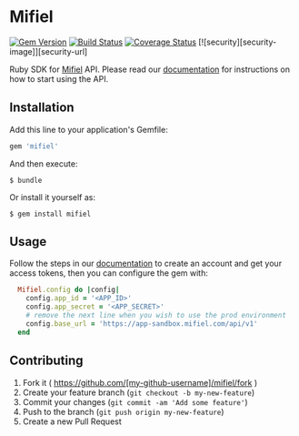 # Mifiel

[![Gem Version][gem-version-image]][gem-version-url]
[![Build Status][travis-image]][travis-url]
[![Coverage Status][coveralls-image]][coveralls-url]
[![security][security-image]][security-url]

Ruby SDK for [Mifiel](https://www.mifiel.com) API.
Please read our [documentation](https://docs.mifiel.com/) for instructions on how to start using the API.

## Installation

Add this line to your application's Gemfile:

```ruby
gem 'mifiel'
```

And then execute:

    $ bundle

Or install it yourself as:

    $ gem install mifiel

## Usage

Follow the steps in our [documentation](https://docs.mifiel.com/) to create an account and get your access tokens, then you can configure the gem with:

```ruby
  Mifiel.config do |config|
    config.app_id = '<APP_ID>'
    config.app_secret = '<APP_SECRET>'
    # remove the next line when you wish to use the prod environment
    config.base_url = 'https://app-sandbox.mifiel.com/api/v1'
  end
```

## Contributing

1. Fork it ( https://github.com/[my-github-username]/mifiel/fork )
2. Create your feature branch (`git checkout -b my-new-feature`)
3. Commit your changes (`git commit -am 'Add some feature'`)
4. Push to the branch (`git push origin my-new-feature`)
5. Create a new Pull Request

[gem-version-image]: https://badge.fury.io/rb/mifiel.svg
[gem-version-url]: https://badge.fury.io/rb/mifiel
[travis-image]: https://travis-ci.org/Mifiel/ruby-api-client.svg?branch=master
[travis-url]: https://travis-ci.org/Mifiel/ruby-api-client
[coveralls-image]: https://coveralls.io/repos/github/Mifiel/ruby-api-client/badge.svg?branch=master
[coveralls-url]: https://coveralls.io/github/Mifiel/ruby-api-client?branch=master
